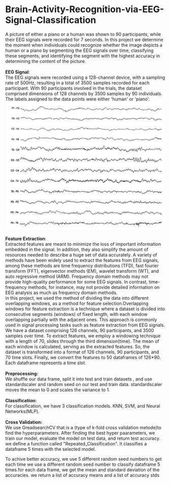 # Brain-Activity-Recognition-via-EEG-Signal-Classification
A picture of either a piano or a human was shown to 90 participants, while their EEG signals were recorded for 7 seconds. In this project we determine the moment when individuals could recognize whether the image depicts a human or a piano by segmenting the EEG 
signals over time, classifying these segments, and identifying the segment with the highest accuracy in determining the content of the picture.
<br>
<br>
__EEG Signal__:
<br>
The EEG signals were recorded using a 128-channel device, with a sampling rate of 500Hz, resulting in a total of 3500 samples recorded for each participant. 
With 90 participants involved in the trials, the dataset comprised dimensions of 128 channels by 3500 samples by 90 individuals. The labels assigned to the data points were either 'human' or 'piano'.
<br>
![Image 1](images/eeg.jpg)
<br>
<br>
__Feature Extraction__:
<br>
Extracted features are meant to minimize the loss of important information embedded in the signal. In addition, they also simplify the amount of resources needed to describe a huge set of data accurately. A variety of methods have been widely used to extract the features from EEG signals, among these methods are time frequency distributions (TFD), fast fourier transform (FFT), eigenvector methods (EM), wavelet transform (WT), and auto regressive method (ARM).
Frequency domain methods may not provide high-quality performance for some EEG signals. In contrast, time-frequency methods, for instance, may not provide detailed information on EEG analysis as much as frequency domain methods.
<br>
in this project, we used the method of dividing the data into different overlapping windows, as a method for feature selection.Overlapping windows for feature extraction is a technique where a dataset is divided into consecutive segments (windows) of fixed length, with each window overlapping partially with the adjacent ones. This approach is commonly used in signal processing tasks such as feature extraction from EEG signals.
<br>
We have a dataset comprising 126 channels, 90 participants, and 3500 samples over time. To extract features, we employ a windowing technique with a length of 70, slides through the third dimension(time). The mean of each window is calculated, serving as the extracted features. So, the dataset is transformed into a format of 126 channels, 90 participants, and 70 time slots. Finally, we convert the features to 50 dataframes of 126*90. Each dataframe represents a time slot.
<br>
<br>
**Preprocessing:**
<br>
We shuffle our data frame, split it into test and train datasets , and use standardscaler and random seed on our test and train data. standardscaler moves the mean to 0 and scales the variance to 1.
<br>
<br>
**Classification:**
<br>
For classification, we have 3 classification models. KNN, SVM, and Neural Networks(MLP).
<br>
<br>
**Cross Validation:**
<br>
We use GreadsearchCV that is a (type of k-fold cross validation metode)to find the hyperparameters.
 After finding the best hyper paarameters, we train our model, evaluate the model on test data, and return test accuracy.
 <br>
 we define a function called "Repeated_Classification". It classifies a dataframe 5 times with the selected model.

To achive better accuracy, we use 5 different random seed numbers to get  each time we use a different random seed number to classify dataframe 5 times.for each data frame, we get the mean and standard deviation of the accuracies. we return a list of accuracy means and a list of accuracy stds

